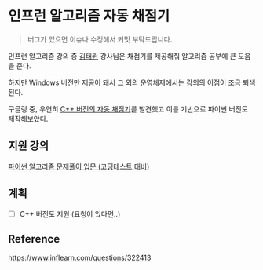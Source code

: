# 인프런 알고리즘 자동 채점기

> 버그가 있으면 이슈나 수정해서 커밋 부탁드립니다.

인프런 알고리즘 강의 중 [김태원](https://www.inflearn.com/users/@codingcamp) 강사님은 채점기를 제공해줘 알고리즘 공부에 큰 도움을 준다.

하지만 Windows 버전만 제공이 돼서 그 외의 운영체제에서는 강의의 이점이 조금 퇴색된다.

구글링 중, 우연히 [C++ 버전의 자동 채점기](https://www.inflearn.com/questions/322413)를 발견했고 이를 기반으로 파이썬 버전도 제작해보았다.

## 지원 강의

[파이썬 알고리즘 문제풀이 입문 (코딩테스트 대비)](https://www.inflearn.com/course/%ED%8C%8C%EC%9D%B4%EC%8D%AC-%EC%95%8C%EA%B3%A0%EB%A6%AC%EC%A6%98-%EB%AC%B8%EC%A0%9C%ED%92%80%EC%9D%B4-%EC%BD%94%EB%94%A9%ED%85%8C%EC%8A%A4)

## 계획

- [ ] C++ 버전도 지원 (요청이 있다면..)

## Reference

https://www.inflearn.com/questions/322413